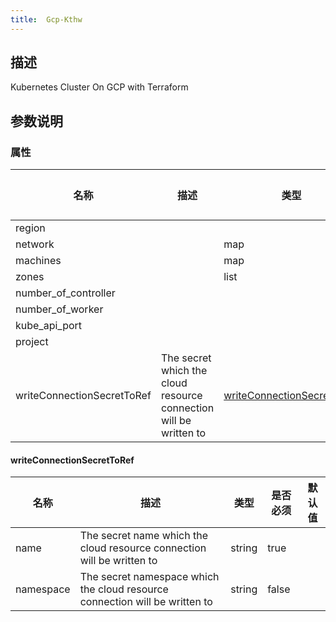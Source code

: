 ```yaml
---
title:  Gcp-Kthw
---
```


## 描述

Kubernetes Cluster On GCP with Terraform

## 参数说明


### 属性

 名称 | 描述 | 类型 | 是否必须 | 默认值 
 ------------ | ------------- | ------------- | ------------- | ------------- 
 region |  |  | false |  
 network |  | map | false |  
 machines |  | map | false |  
 zones |  | list | false |  
 number_of_controller |  |  | false |  
 number_of_worker |  |  | false |  
 kube_api_port |  |  | false |  
 project |  |  | false |  
 writeConnectionSecretToRef | The secret which the cloud resource connection will be written to | [writeConnectionSecretToRef](#writeConnectionSecretToRef) | false |  


#### writeConnectionSecretToRef

 名称 | 描述 | 类型 | 是否必须 | 默认值 
 ------------ | ------------- | ------------- | ------------- | ------------- 
 name | The secret name which the cloud resource connection will be written to | string | true |  
 namespace | The secret namespace which the cloud resource connection will be written to | string | false |  
